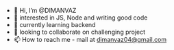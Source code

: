 - 👋 Hi, I’m @DIMANVAZ
- 👀 interested in JS, Node and writing good code
- 🌱 currently learning backend
- 💞️ looking to collaborate on challenging project
- 📫 How to reach me  - mail at dimanvaz04@gmail.com

<!---
DIMANVAZ/DIMANVAZ is a ✨ special ✨ repository because its `README.md` (this file) appears on your GitHub profile.
You can click the Preview link to take a look at your changes.
--->
